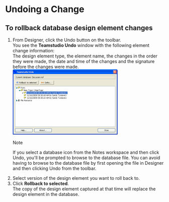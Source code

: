 # Undoing a Change

## To rollback database design element changes
1. From Designer, click the Undo button on the toolbar.  
   You see the **Teamstudio Undo** window with the following element change information:  
   The design element type, the element name, the changes in the order they were made, the date and time of the changes and the signature before the changes were made.  
   ![Undo Window](img/viewing.png)
   <div class="admonition">
     <p class="admonition-title">Note</p>
     <p>If you select a database icon from the Notes workspace and then click Undo, you'll be prompted to browse to the database file. You can avoid having to browse to the database file by first opening the file in Designer and then clicking Undo from the toolbar.</p>
   </div>
2. Select version of the design element you want to roll back to.
3. Click **Rollback to selected**.  
   The copy of the design element captured at that time will replace the design element in the database.